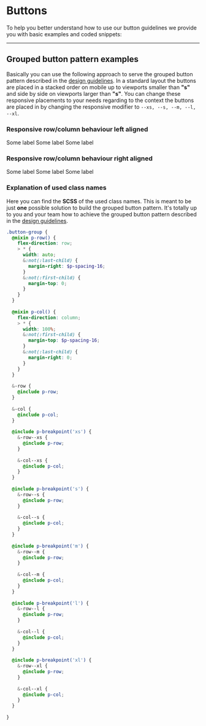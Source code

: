 # Buttons

To help you better understand how to use our button guidelines we provide you with basic examples and coded snippets:

--- 

## Grouped button pattern examples

Basically you can use the following approach to serve the grouped button pattern described in the [design guidelines](#/patterns/buttons#guidelines).
In a standard layout the buttons are placed in a stacked order on mobile up to viewports smaller than **"s"** and side by side on viewports larger than **"s"**. 
You can change these responsive placements to your needs regarding to the context the buttons are placed in by changing the responsive modifier to `--xs, --s, --m, --l, --xl`.

### Responsive row/column behaviour left aligned

<Playground>
  <p-flex class="button-group-col button-group-row--s">
    <p-button variant="tertiary">Some label</p-button>
    <p-button variant="secondary">Some label</p-button>
    <p-button variant="primary">Some label</p-button>
  </p-flex>
</Playground>

### Responsive row/column behaviour right aligned

<Playground>
  <p-flex justify-content="flex-end" class="button-group-col button-group-row--s button-group--align-right">
    <p-button variant="tertiary">Some label</p-button>
    <p-button variant="secondary">Some label</p-button>
    <p-button variant="primary">Some label</p-button>
  </p-flex>
</Playground>

### Explanation of used class names

Here you can find the **SCSS** of the used class names. This is meant to be just **one** possible solution to build the grouped button pattern. 
It's totally up to you and your team how to achieve the grouped button pattern described in the [design guidelines](#/patterns/buttons#guidelines).

```scss
.button-group {
  @mixin p-row() {
    flex-direction: row;
    > * {
      width: auto;
      &:not(:last-child) {
        margin-right: $p-spacing-16;
      }
      &:not(:first-child) {
        margin-top: 0;
      }
    }
  } 
  
  @mixin p-col() {
    flex-direction: column;
    > * {
      width: 100%;
      &:not(:first-child) {
        margin-top: $p-spacing-16;
      }
      &:not(:last-child) {
        margin-right: 0;
      }
    }
  } 
  
  &-row {
    @include p-row;
  }
  
  &-col {
    @include p-col;
  }
  
  @include p-breakpoint('xs') {
    &-row--xs {
      @include p-row;
    }
    
    &-col--xs {
      @include p-col;
    }
  }
  
  @include p-breakpoint('s') {
    &-row--s {
      @include p-row;
    }
    
    &-col--s {
      @include p-col;
    }
  }
  
  @include p-breakpoint('m') {
    &-row--m {
      @include p-row;
    }
    
    &-col--m {
      @include p-col;
    }
  }
  
  @include p-breakpoint('l') {
    &-row--l {
      @include p-row;
    }
    
    &-col--l {
      @include p-col;
    }
  }
  
  @include p-breakpoint('xl') {
    &-row--xl {
      @include p-row;
    }
    
    &-col--xl {
      @include p-col;
    }
  }
  
}
``` 

<style scoped lang="scss">
@import '~@porsche-design-system/utilities/scss';

.button-group {
  @mixin p-row() {
    flex-direction: row;
    > * {
      width: auto;
      &:not(:last-child) {
        margin-right: $p-spacing-16;
      }
      &:not(:first-child) {
        margin-top: 0;
      }
    }
  } 
  
  @mixin p-col() {
    flex-direction: column;
    > * {
      width: 100%;
      &:not(:first-child) {
        margin-top: $p-spacing-16;
      }
      &:not(:last-child) {
        margin-right: 0;
      }
    }
  } 
  
  &-row {
    @include p-row;
  }
  
  &-col {
    @include p-col;
  }
  
  @include p-breakpoint('xs') {
    &-row--xs {
      @include p-row;
    }
    
    &-col--xs {
      @include p-col;
    }
  }
  
  @include p-breakpoint('s') {
    &-row--s {
      @include p-row;
    }
    
    &-col--s {
      @include p-col;
    }
  }
  
  @include p-breakpoint('m') {
    &-row--m {
      @include p-row;
    }
    
    &-col--m {
      @include p-col;
    }
  }
  
  @include p-breakpoint('l') {
    &-row--l {
      @include p-row;
    }
    
    &-col--l {
      @include p-col;
    }
  }
  
  @include p-breakpoint('xl') {
    &-row--xl {
      @include p-row;
    }
    
    &-col--xl {
      @include p-col;
    }
  }
  
}
</style>